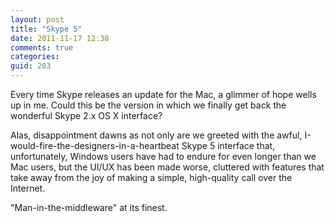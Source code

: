 ```yaml
---
layout: post
title: "Skype 5"
date: 2011-11-17 12:38
comments: true
categories:
guid: 203
---
```


Every time Skype releases an update for the Mac, a glimmer of hope wells up in me. Could this be the version in which we finally get back the wonderful Skype 2.x OS X interface?

Alas, disappointment dawns as not only are we greeted with the awful, I-would-fire-the-designers-in-a-heartbeat Skype 5 interface that, unfortunately, Windows users have had to endure for even longer than we Mac users, but the UI/UX has been made worse, cluttered with features that take away from the joy of making a simple, high-quality call over the Internet.

"Man-in-the-middleware" at its finest.